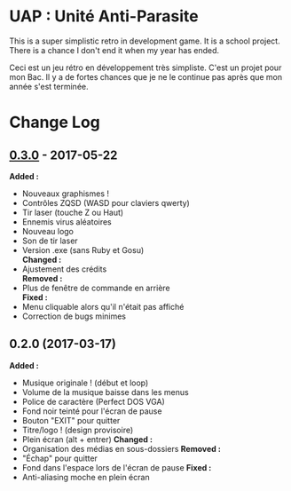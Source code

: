 # UAP : Unité Anti-Parasite
This is a super simplistic retro in development game. It is a school project.
There is a chance I don't end it when my year has ended.

Ceci est un jeu rétro en développement très simpliste. C'est un projet pour mon Bac.
Il y a de fortes chances que je ne le continue pas après que mon année s'est terminée.

# Change Log

## [0.3.0](https://github.com/Jyel/UniteAntiParasite/tree/master/EXE/UAP%20v0.3.0) - 2017-05-22  
**Added :**
- Nouveaux graphismes !
- Contrôles ZQSD (WASD pour claviers qwerty)
- Tir laser (touche Z ou Haut)
- Ennemis virus aléatoires
- Nouveau logo
- Son de tir laser
- Version .exe (sans Ruby et Gosu)  
**Changed :**
- Ajustement des crédits  
**Removed :**
- Plus de fenêtre de commande en arrière  
**Fixed :**
- Menu cliquable alors qu'il n'était pas affiché
- Correction de bugs minimes


## 0.2.0 (2017-03-17)
**Added :**
- Musique originale ! (début et loop)
- Volume de la musique baisse dans les menus
- Police de caractère (Perfect DOS VGA)
- Fond noir teinté pour l'écran de pause
- Bouton "EXIT" pour quitter
- Titre/logo ! (design provisoire)
- Plein écran (alt + entrer)
**Changed :**
- Organisation des médias en sous-dossiers
**Removed :**
- "Échap" pour quitter
- Fond dans l'espace lors de l'écran de pause
**Fixed :**
- Anti-aliasing moche en plein écran
